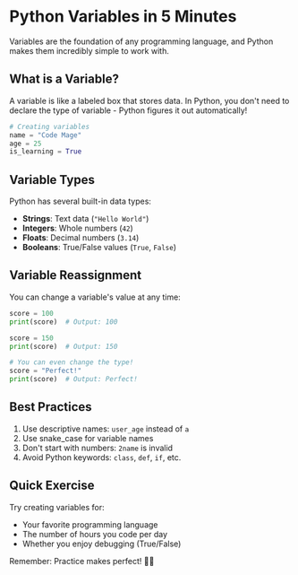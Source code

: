 # Python Variables in 5 Minutes

Variables are the foundation of any programming language, and Python makes them incredibly simple to work with.

## What is a Variable?

A variable is like a labeled box that stores data. In Python, you don't need to declare the type of variable - Python figures it out automatically!

```python
# Creating variables
name = "Code Mage"
age = 25
is_learning = True
```

## Variable Types

Python has several built-in data types:

- **Strings**: Text data (`"Hello World"`)
- **Integers**: Whole numbers (`42`)
- **Floats**: Decimal numbers (`3.14`)
- **Booleans**: True/False values (`True`, `False`)

## Variable Reassignment

You can change a variable's value at any time:

```python
score = 100
print(score)  # Output: 100

score = 150
print(score)  # Output: 150

# You can even change the type!
score = "Perfect!"
print(score)  # Output: Perfect!
```

## Best Practices

1. Use descriptive names: `user_age` instead of `a`
2. Use snake_case for variable names
3. Don't start with numbers: `2name` is invalid
4. Avoid Python keywords: `class`, `def`, `if`, etc.

## Quick Exercise

Try creating variables for:
- Your favorite programming language
- The number of hours you code per day
- Whether you enjoy debugging (True/False)

Remember: Practice makes perfect! 🐍✨